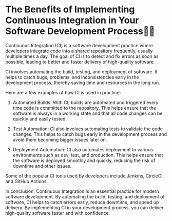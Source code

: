 # The Benefits of Implementing Continuous Integration in Your Software Development Process👩‍💻

Continuous Integration (CI) is a software development practice where developers integrate code into a shared repository frequently, usually multiple times a day. The goal of CI is to detect and fix errors as soon as possible, leading to better and faster delivery of high-quality software.

CI involves automating the build, testing, and deployment of software. It helps to catch bugs, problems, and inconsistencies early in the development process, thereby saving time and resources in the long run.

Here are a few examples of how CI is used in practice:

1. Automated Builds: With CI, builds are automated and triggered every time code is committed to the repository. This helps ensure that the software is always in a working state and that all code changes can be quickly and easily tested.
    
2. Test Automation: CI also involves automating tests to validate the code changes. This helps to catch bugs early in the development process and avoid them becoming bigger issues later on.
    
3. Deployment Automation: CI also automates deployment to various environments such as dev, test, and production. This helps ensure that the software is deployed smoothly and quickly, reducing the risk of downtime and other issues.
    

Some of the popular CI tools used by developers include Jenkins, CircleCI, and GitHub Actions.

In conclusion, Continuous Integration is an essential practice for modern software development. By automating the build, testing, and deployment of software, CI helps to catch errors early, reduce downtime, and speed up delivery. By implementing CI in your development process, you can deliver high-quality software faster and with confidence.